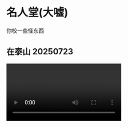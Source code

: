 # 名人堂(大嘘)

你校一些怪东西

## 在泰山 20250723

<video controls="controls" src="./assets/tai.mp4" />

## 你校指定校歌

<iframe frameborder="no" border="0" marginwidth="0" marginheight="0" width=330 height=86 src="//music.163.com/outchain/player?type=2&id=2069818018&auto=0&height=66"></iframe>

## 大爱猫猫

![](./assets/shit.png)

## AUV 澳✌️

![](./assets/i.png)

![](./assets/australian.png)

## 罕见

![](./assets/jp.png)

## 拾人牙慧

![](./assets/wisdom.png)

## 其实我在学习

![](./assets/study.png)

## ?

![](./assets/surrender.png)

## 某群主

![](./assets/yf.png)
